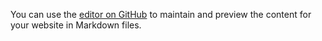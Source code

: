 You can use the [editor on GitHub](https://github.com/adityabhati12/Experiment/edit/main/README.md) to maintain and preview the content for your website in Markdown files.


